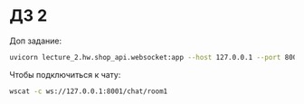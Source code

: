 # ДЗ 2
Доп задание:
```bash
uvicorn lecture_2.hw.shop_api.websocket:app --host 127.0.0.1 --port 8001 --reload
```
Чтобы подключиться к чату:
```bash
wscat -c ws://127.0.0.1:8001/chat/room1
```
